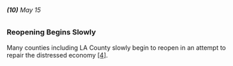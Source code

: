 ###### **(10)** May 15

### Reopening Begins Slowly

Many counties including LA County slowly begin to reopen in an attempt to repair the distressed economy [[4]](https://calmatters.org/health/coronavirus/2020/04/gavin-newsom-coronavirus-updates-timeline/).